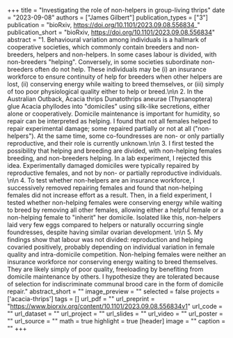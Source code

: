 +++
title = "Investigating the role of non-helpers in group-living thrips"
date = "2023-09-08"
authors = ["James Gilbert"]
publication_types = ["3"]
publication = "bioRxiv, https://doi.org/10.1101/2023.09.08.556834_"
publication_short = "bioRxiv, https://doi.org/10.1101/2023.09.08.556834"
abstract = "1. Behavioural variation among individuals is a hallmark of cooperative societies, which commonly contain breeders and non-breeders, helpers and non-helpers. In some cases labour is divided, with non-breeders \"helping\". Conversely, in some societies subordinate non-breeders often do not help. These individuals may be (i) an insurance workforce to ensure continuity of help for breeders when other helpers are lost, (ii) conserving energy while waiting to breed themselves, or (iii) simply of too poor physiological quality either to help or breed.\n\n 2.  In the Australian Outback, Acacia thrips Dunatothrips aneurae (Thysanoptera) glue Acacia phyllodes into \"domiciles\" using silk-like secretions, either alone or cooperatively. Domicile maintenance is important for humidity, so repair can be interpreted as helping. I found that not all females helped to repair experimental damage; some repaired partially or not at all (\"non-helpers\"). At the same time, some co-foundresses are non- or only partially reproductive, and their role is currently unknown.\n\n 3. I first tested the possibility that helping and breeding are divided, with non-helping females breeding, and non-breeders helping. In a lab experiment, I rejected this idea. Experimentally damaged domiciles were typically repaired by reproductive females, and not by non- or partially reproductive individuals. \n\n 4. To test whether non-helpers are an insurance workforce, I successively removed repairing females and found that non-helping females did not increase effort as a result. Then, in a field experiment, I tested whether non-helping females were conserving energy while waiting to breed by removing all other females, allowing either a helpful female or a non-helping female to \"inherit\" her domicile. Isolated like this, non-helpers laid very few eggs compared to helpers or naturally occurring single foundresses, despite having similar ovarian development. \n\n 5. My findings show that labour was not divided: reproduction and helping covaried positively, probably depending on individual variation in female quality and intra-domicile competition. Non-helping females were neither an insurance workforce nor conserving energy waiting to breed themselves. They are likely simply of poor quality, freeloading by benefiting from domicile maintenance by others. I hypothesize they are tolerated because of selection for indiscriminate communal brood care in the form of domicile repair."
abstract_short = ""
image_preview = ""
selected = false
projects = ['acacia-thrips']
tags = []
url_pdf = ""
url_preprint = "https://www.biorxiv.org/content/10.1101/2023.09.08.556834v1"
url_code = ""
url_dataset = ""
url_project = ""
url_slides = ""
url_video = ""
url_poster = ""
url_source = ""
math = true
highlight = true
[header]
image = ""
caption = ""
+++